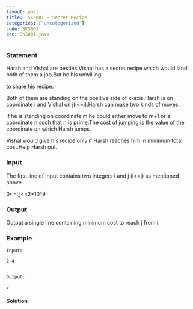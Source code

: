 ```yaml
---
layout: post
title:  SKS001 - Secret Recipe
categories: ['uncategorized']
code: SKS001
src: SKS001.java
---
```


### **Statement**

Harsh and Vishal are besties.Vishal has a secret recipe which would land both
of them a job.But he his unwilling

to share his recipe.

Both of them are standing on the positive side of x-axis.Harsh is on
coordinate i and Vishal on j(i<=j).Harsh can make two kinds of moves,

if he is standing on coordinate m he could either move to m+1 or a coordinate
n such that n is prime.The cost of jumping is the value of the coordinate on
which Harsh jumps.

Vishal would give his recipe only if Harsh reaches him in minimum total
cost.Help Harsh out.

### Input

The first line of input contains two integers i and j (i<=j) as mentioned
above.

0<=i,j<=2*10^9

### Output

Output a single line containing minimum cost to reach j from i.

### Example

    
    
    Input:
    2 4
    
    
    Output:
    7



#### **Solution**




